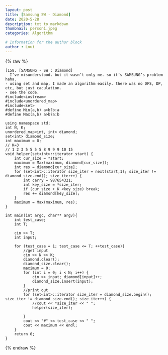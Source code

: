 ```yaml
---
layout: post
title: [Samsung SW - Diamond]
date: 2020-5-28
description: txt to markdown
thumbnail: person1.jpeg
categories: Algorithm

# Information for the author block
author : Loui
---
```


{% raw %}

	﻿[158. [SAMSUNG - SW : Diamond]
	  I’ve misunderstood. but it wasn’t only me. so it’s SAMSUNG’s problem haha.
	- using set and map, I made an algorithm easily. there was no DFS, DP, etc, but just caculation.
	- see the code.
	#include<iostream>
	#include<unordered_map>
	#include<set>
	#define Min(a,b) a>b?b:a
	#define Max(a,b) a>b?a:b
	
	using namespace std;
	int N, K;
	unordered_map<int, int> diamond;
	set<int> diamond_size;
	int maximum = 0;
	// K=3
	// 1 2 3 5 5 5 5 8 9 9 9 10 15
	void helper(set<int>::iterator start) {
		int cur_size = *start;
		maximum = Max(maximum, diamond[cur_size]);
		int res = diamond[cur_size];
		for (set<int>::iterator size_iter = next(start,1); size_iter != diamond_size.end(); size_iter++) {
			int carry = 987654321;
			int key_size = *size_iter;
			if (cur_size + K <key_size) break;
			res += diamond[key_size];
		}
		maximum = Max(maximum, res);
	}
	
	int main(int argc, char** argv){
		int test_case;
		int T;
		
		cin >> T;
		int input;
		
		for (test_case = 1; test_case <= T; ++test_case){
			//get input
			cin >> N >> K;
			diamond.clear();
			diamond_size.clear();
			maximum = 0;
			for (int i = 0; i < N; i++) {
				cin >> input; diamond[input]++;
				diamond_size.insert(input);
			}
			//print out
			for (set<int>::iterator size_iter = diamond_size.begin(); size_iter != diamond_size.end(); size_iter++) {
				//cout << *size_iter << " ";
				helper(size_iter);
			
			}
			cout << "#" << test_case << " ";
			cout << maximum << endl;
		}
		return 0;
	}
	
{% endraw %}
